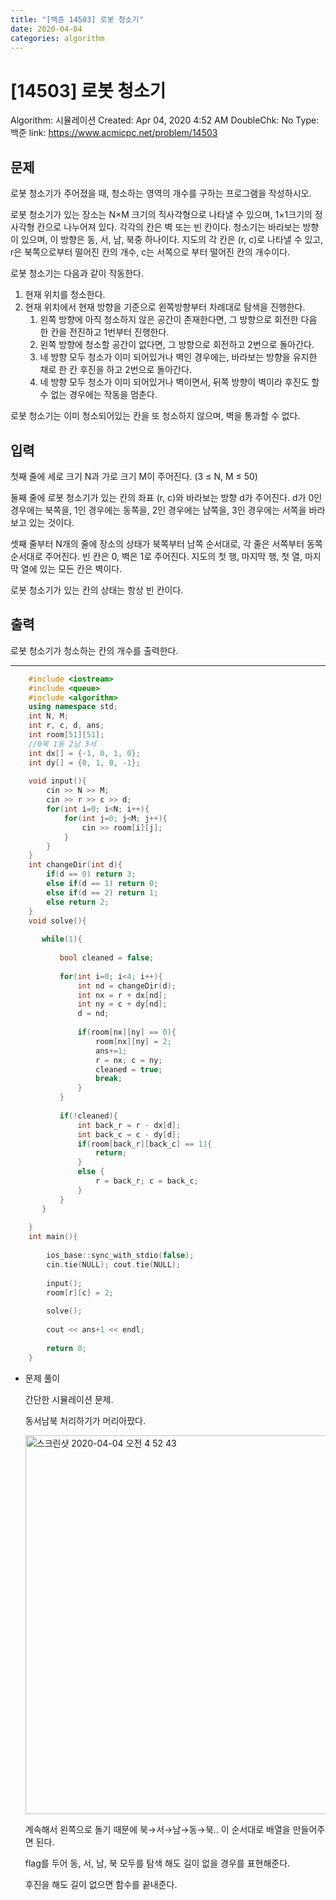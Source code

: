 ```yaml
---
title: "[백준 14503] 로봇 청소기"
date: 2020-04-04
categories: algorithm
---
```

# [14503] 로봇 청소기

Algorithm: 시뮬레이션
Created: Apr 04, 2020 4:52 AM
DoubleChk: No
Type: 백준
link: https://www.acmicpc.net/problem/14503

## 문제

로봇 청소기가 주어졌을 때, 청소하는 영역의 개수를 구하는 프로그램을 작성하시오.

로봇 청소기가 있는 장소는 N×M 크기의 직사각형으로 나타낼 수 있으며, 1×1크기의 정사각형 칸으로 나누어져 있다. 각각의 칸은 벽 또는 빈 칸이다. 청소기는 바라보는 방향이 있으며, 이 방향은 동, 서, 남, 북중 하나이다. 지도의 각 칸은 (r, c)로 나타낼 수 있고, r은 북쪽으로부터 떨어진 칸의 개수, c는 서쪽으로 부터 떨어진 칸의 개수이다.

로봇 청소기는 다음과 같이 작동한다.

1. 현재 위치를 청소한다.
2. 현재 위치에서 현재 방향을 기준으로 왼쪽방향부터 차례대로 탐색을 진행한다.
    1. 왼쪽 방향에 아직 청소하지 않은 공간이 존재한다면, 그 방향으로 회전한 다음 한 칸을 전진하고 1번부터 진행한다.
    2. 왼쪽 방향에 청소할 공간이 없다면, 그 방향으로 회전하고 2번으로 돌아간다.
    3. 네 방향 모두 청소가 이미 되어있거나 벽인 경우에는, 바라보는 방향을 유지한 채로 한 칸 후진을 하고 2번으로 돌아간다.
    4. 네 방향 모두 청소가 이미 되어있거나 벽이면서, 뒤쪽 방향이 벽이라 후진도 할 수 없는 경우에는 작동을 멈춘다.

로봇 청소기는 이미 청소되어있는 칸을 또 청소하지 않으며, 벽을 통과할 수 없다.

## 입력

첫째 줄에 세로 크기 N과 가로 크기 M이 주어진다. (3 ≤ N, M ≤ 50)

둘째 줄에 로봇 청소기가 있는 칸의 좌표 (r, c)와 바라보는 방향 d가 주어진다. d가 0인 경우에는 북쪽을, 1인 경우에는 동쪽을, 2인 경우에는 남쪽을, 3인 경우에는 서쪽을 바라보고 있는 것이다.

셋째 줄부터 N개의 줄에 장소의 상태가 북쪽부터 남쪽 순서대로, 각 줄은 서쪽부터 동쪽 순서대로 주어진다. 빈 칸은 0, 벽은 1로 주어진다. 지도의 첫 행, 마지막 행, 첫 열, 마지막 열에 있는 모든 칸은 벽이다.

로봇 청소기가 있는 칸의 상태는 항상 빈 칸이다.

## 출력

로봇 청소기가 청소하는 칸의 개수를 출력한다.

---
```c++
    #include <iostream>
    #include <queue>
    #include <algorithm>
    using namespace std;
    int N, M;
    int r, c, d, ans;
    int room[51][51];
    //0북 1동 2남 3서
    int dx[] = {-1, 0, 1, 0};
    int dy[] = {0, 1, 0, -1};
    
    void input(){
        cin >> N >> M;
        cin >> r >> c >> d;
        for(int i=0; i<N; i++){
            for(int j=0; j<M; j++){
                cin >> room[i][j];
            }
        }
    }
    int changeDir(int d){
        if(d == 0) return 3;
        else if(d == 1) return 0;
        else if(d == 2) return 1;
        else return 2;
    }
    void solve(){
    
       while(1){
    
           bool cleaned = false;
    
           for(int i=0; i<4; i++){
               int nd = changeDir(d);
               int nx = r + dx[nd];
               int ny = c + dy[nd];
               d = nd;
    
               if(room[nx][ny] == 0){
                   room[nx][ny] = 2;
                   ans+=1;
                   r = nx; c = ny;
                   cleaned = true;
                   break;
               }
           }
    
           if(!cleaned){
               int back_r = r - dx[d];
               int back_c = c - dy[d];
               if(room[back_r][back_c] == 1){
                   return;
               }
               else {
                   r = back_r; c = back_c;
               }
           }
       }
    
    }
    int main(){
    
        ios_base::sync_with_stdio(false);
        cin.tie(NULL); cout.tie(NULL);
    
        input();
        room[r][c] = 2;
    
        solve();
    
        cout << ans+1 << endl;
    
        return 0;
    }
```
- 문제 풀이

    간단한 시뮬레이션 문제.

    동서남북 처리하기가 머리아팠다.

    <img width="606" alt="스크린샷 2020-04-04 오전 4 52 43" src="https://user-images.githubusercontent.com/41617388/78399957-d575db00-7630-11ea-8285-1bd3de91477a.png">

    계속해서 왼쪽으로 돌기 때문에 북→서→남→동→북.. 이 순서대로 배열을 만들어주면 된다.

    flag를 두어 동, 서, 남, 북 모두를 탐색 해도 길이 없을 경우를 표현해준다.

    후진을 해도 길이 없으면 함수를 끝내준다.